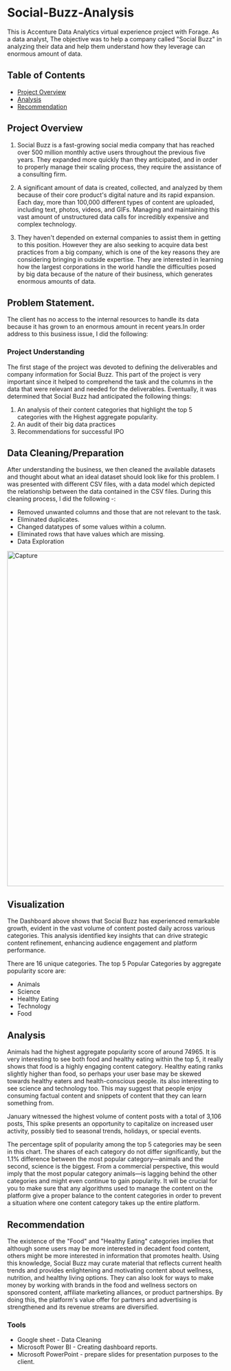 # Social-Buzz-Analysis

This is Accenture Data Analytics virtual experience project with Forage. As a data analyst, The objective was to help a company called "Social Buzz" in analyzing  their data and help them understand how they leverage can enormous amount of data.

## Table of Contents
- [Project Overview](#project-overview)
- [Analysis](#Analysis)
- [Recommendation](#recommendation)


## Project Overview 
1. Social Buzz is a fast-growing social media company that has reached over 500 million monthly active users throughout the previous five years. They expanded more quickly than they anticipated, and in order to properly manage their scaling process, they require the assistance of a consulting firm.

2. A significant amount of data is created, collected, and analyzed by them because of their core product's digital nature and its rapid expansion. Each day, more than 100,000 different types of content are uploaded, including text, photos, videos, and GIFs. Managing and maintaining this vast amount of unstructured data calls for incredibly expensive and complex technology.

3. They haven't depended on external companies to assist them in getting to this position. However they are also seeking to acquire data best practices from a big company, which is one of the key reasons they are considering bringing in outside expertise. They are interested in learning how the largest corporations in the world handle the difficulties posed by big data because of the nature of their business, which generates enormous amounts of data.
   
## Problem Statement.

The client has no access to the internal resources to handle its data because it has grown to an enormous amount in recent years.In order address to this business issue, I did the following:

### Project Understanding

The first stage of the project was devoted to defining the deliverables and company information for Social Buzz.  This part of the project is very important since it helped to comprehend the task and the columns in the data that were relevant and needed for the deliverables. Eventually, it was determined that Social Buzz had anticipated the following things:

1. An analysis of their content categories that highlight the top 5 categories with the Highest aggregate popularity.
2. An audit of their big data practices
3. Recommendations for successful IPO

## Data Cleaning/Preparation
After understanding the business, we then cleaned the available datasets and thought about what an ideal dataset should look like for this problem. I was presented with different CSV files, with a data model which depicted the relationship between the data contained in the CSV files. During this cleaning process, I did the following -:

- Removed unwanted columns and those that are not relevant to the task.
- Eliminated duplicates.
- Changed datatypes of some values within a column.
- Eliminated rows that have values which are missing.
- Data Exploration


  
<img width="779" alt="Capture" src="https://github.com/folagbemi/Social-Buzz-Analysis/assets/134072177/c56bba2b-1bae-4d00-a94a-aa92d496dc9c">

## Visualization
The Dashboard above shows that Social Buzz has experienced remarkable growth, evident in the vast volume of content posted daily across various categories. This analysis identified key insights that can drive strategic content refinement, enhancing audience engagement and platform performance.

There are 16 unique categories. The top 5 Popular Categories by aggregate popularity score are:
- Animals
- Science
- Healthy Eating
- Technology
- Food

## Analysis
Animals had the highest aggregate popularity score of around 74965. It is very interesting to see both food and healthy eating within the top 5, it really shows that food is a highly engaging content category. Healthy eating ranks slightly higher than food, so perhaps your user base may be skewed towards healthy eaters and health-conscious people. its also interesting to see science and technology too. This may suggest that people enjoy consuming factual content and snippets of content that they can learn something from.

January witnessed the highest volume of content posts with a total of 3,106 posts, This spike presents an opportunity to capitalize on increased user activity, possibly tied to seasonal trends, holidays, or special events.

The percentage split of popularity among the top 5 categories may be seen in this chart. The shares of each category do not differ significantly, but the 1.1% difference between the most popular category—animals and the second, science is the biggest. From a commercial perspective, this would imply that the most popular category animals—is lagging behind the other categories and might even continue to gain popularity. It will be crucial for you to make sure that any algorithms used to manage the content on the platform give a proper balance to the content categories in order to prevent a situation where one content category takes up the entire platform.

## Recommendation 
The existence of the "Food" and "Healthy Eating" categories implies that although some users may be more interested in decadent food content, others might be more interested in information that promotes health. Using this knowledge, Social Buzz may curate material that reflects current health trends and provides enlightening and motivating content about wellness, nutrition, and healthy living options. They can also look for ways to make money by working with brands in the food and wellness sectors on sponsored content, affiliate marketing alliances, or product partnerships. By doing this, the platform's value offer for partners and advertising is strengthened and its revenue streams are diversified.

### Tools 

- Google sheet - Data Cleaning
- Microsoft Power BI  - Creating dashboard reports. 
- Microsoft PowerPoint - prepare slides for presentation purposes to the client.

